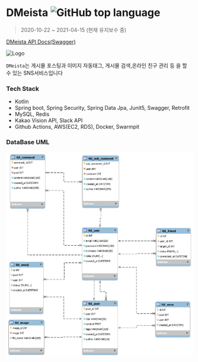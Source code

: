 # DMeista ![GitHub top language](https://img.shields.io/github/languages/top/kangsinhee/tut_kotlin_springboot?color=red&style=flat-square)

>  2020-10-22 ~ 2021-04-15 (현재 유지보수 중)

[DMeista API Docs(Swagger)](http://3.36.218.14:8080/swagger-ui.html#/)

![Logo](https://www.notion.so/image/https%3A%2F%2Fs3-us-west-2.amazonaws.com%2Fsecure.notion-static.com%2Fb37262be-22b2-4669-bcb7-064fd0c46a13%2Flogo.png?table=block&id=13d65f0c-0498-4628-bd8b-b60a479b1d9e&width=250&userId=dfbe6b8d-7e07-4ba1-a7ee-268c7dc2fadb&cache=v2)

`DMeista`는 게시물 포스팅과 이미지 자동태그, 게시물 검색,온라인 친구 관리 등 을 할 수 있는 SNS서비스입니다

### Tech Stack

* Kotlin
* Spring boot, Spring Security,  Spring Data Jpa, Junit5, Swagger, Retrofit
* MySQL, Redis
* Kakao Vision API, Slack API
* Github Actions, AWS(EC2, RDS), Docker, Swarmpit

### DataBase UML
![DB UML](./db.png)